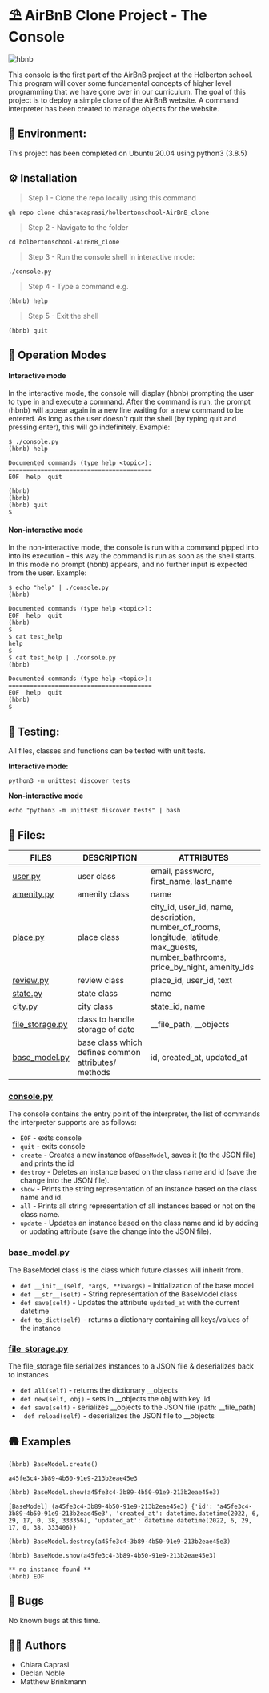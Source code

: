 # ⛱️ AirBnB Clone Project - The Console
![hbnb](https://user-images.githubusercontent.com/91517809/176107896-998e3280-f565-4e09-a801-c609984bfed6.png)

This console is the first part of the AirBnB project at the Holberton school.
This program will cover some fundamental concepts of higher level programming
that we have gone over in our curriculum. The goal of this project is to deploy
a simple clone of the AirBnB website. A command interpreter has been created
to manage objects for the website.

## 🌳 Environment:
This project has been completed on Ubuntu 20.04 using python3 (3.8.5)

## ⚙️ Installation

> Step 1 - Clone the repo locally using this command
```
gh repo clone chiaracaprasi/holbertonschool-AirBnB_clone
```
> Step 2 - Navigate to the folder
```
cd holbertonschool-AirBnB_clone
```
> Step 3 - Run the console shell in interactive mode:
```
./console.py
```
> Step 4 - Type a command e.g.
```
(hbnb) help
```
> Step 5 - Exit the shell
```
(hbnb) quit
```

## 🚀 Operation Modes

#### Interactive mode
In the interactive mode, the console will display (hbnb) prompting the user to type in and execute a command. After the command is run, the prompt (hbnb) will appear again in a new line waiting for a new command to be entered. As long as the user doesn't quit the shell (by typing quit and pressing enter), this will go indefinitely. 
Example:

```
$ ./console.py
(hbnb) help

Documented commands (type help <topic>):
========================================
EOF  help  quit

(hbnb)
(hbnb)
(hbnb) quit
$
```

#### Non-interactive mode

In the non-interactive mode, the console is run with a command pipped into into its execution - this way the command is run as soon as the shell starts. In this mode no prompt (hbnb) appears, and no further input is expected from the user.
Example:

```
$ echo "help" | ./console.py
(hbnb)

Documented commands (type help <topic>):
EOF  help  quit
(hbnb)
$
$ cat test_help
help
$
$ cat test_help | ./console.py
(hbnb)

Documented commands (type help <topic>):
========================================
EOF  help  quit
(hbnb) 
$
```



## 🛂 Testing:
All files, classes and functions can be tested with unit tests.

**Interactive mode:** 
```
python3 -m unittest discover tests
```

**Non-interactive mode** 
```
echo "python3 -m unittest discover tests" | bash
```



## 📁 Files:
| FILES                                             | DESCRIPTION                                          | ATTRIBUTES                                                                                                                           |
|---------------------------------------------------|------------------------------------------------------|--------------------------------------------------------------------------------------------------------------------------------------|
| [user.py](/models/user.py)                        | user class                                           | email, password, first_name, last_name                                                                                               |
| [amenity.py](/models/amenity.py)                  | amenity class                                        | name                                                                                                                                 |
| [place.py](/models/place.py)                      | place class                                          | city_id, user_id, name, description, number_of_rooms, longitude, latitude, max_guests, number_bathrooms, price_by_night, amenity_ids |
| [review.py](/models/review.py)                    | review class                                         | place_id, user_id, text                                                                                                              |
| [state.py](/models/state.py)                      | state class                                          | name                                                                                                                                 |
| [city.py](/models/city.py)                        | city class                                           | state_id, name                                                                                                                       |
| [file_storage.py](/models/engine/file_storage.py) | class to handle storage of date                      | __file_path, __objects                                                                                                               |
| [base_model.py](/models/base_model.py)            | base class which  defines common attributes/ methods | id, created_at, updated_at                                                                                                           |

### [console.py](console.py)
The console contains the entry point of the interpreter, the list of commands
the interpreter supports are as follows:
* `EOF` - exits console 
* `quit` - exits console
* `create` - Creates a new instance of`BaseModel`, saves it (to the JSON file) and prints the id
* `destroy` - Deletes an instance based on the class name and id (save the change into the JSON file). 
* `show` - Prints the string representation of an instance based on the class name and id.
* `all` - Prints all string representation of all instances based or not on the class name. 
* `update` - Updates an instance based on the class name and id by adding or updating attribute (save the change into the JSON file). 


### [base_model.py](/models/base_model.py)
The BaseModel class is the class which future classes will inherit from.
* `def __init__(self, *args, **kwargs)` - Initialization of the base model
* `def __str__(self)` - String representation of the BaseModel class
* `def save(self)` - Updates the attribute `updated_at` with the current datetime
* `def to_dict(self)` - returns a dictionary containing all keys/values of the instance


### [file_storage.py](/models/engine/file_storage.py)
The file_storage file serializes instances to a JSON file & deserializes back to instances
* `def all(self)` - returns the dictionary __objects
* `def new(self, obj)` - sets in __objects the obj with key <obj class name>.id
* `def save(self)` - serializes __objects to the JSON file (path: __file_path)
* ` def reload(self)` -  deserializes the JSON file to __objects

## 🛖 Examples
```
(hbnb) BaseModel.create()

a45fe3c4-3b89-4b50-91e9-213b2eae45e3

(hbnb) BaseModel.show(a45fe3c4-3b89-4b50-91e9-213b2eae45e3)

[BaseModel] (a45fe3c4-3b89-4b50-91e9-213b2eae45e3) {'id': 'a45fe3c4-3b89-4b50-91e9-213b2eae45e3', 'created_at': datetime.datetime(2022, 6, 29, 17, 0, 38, 333356), 'updated_at': datetime.datetime(2022, 6, 29, 17, 0, 38, 333406)}

(hbnb) BaseModel.destroy(a45fe3c4-3b89-4b50-91e9-213b2eae45e3)

(hbnb) BaseMode.show(a45fe3c4-3b89-4b50-91e9-213b2eae45e3)

** no instance found **
(hbnb) EOF
```
## 🐛 Bugs
No known bugs at this time.
## ✍🏽 Authors

- Chiara Caprasi
- Declan Noble
- Matthew Brinkmann 
